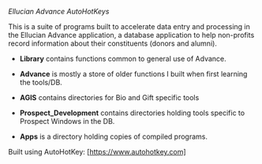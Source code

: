 *Ellucian Advance AutoHotKeys*

This is a suite of programs built to accelerate data entry and processing in the Ellucian Advance application, a database application to help non-profits record information about their constituents (donors and alumni).

* **Library** contains functions common to general use of Advance. 

* **Advance** is mostly a store of older functions I built when first learning the tools/DB.

* **AGIS** contains directories for Bio and Gift specific tools

* **Prospect_Development** contains directories holding tools specific to Prospect Windows in the DB.

* **Apps** is a directory holding copies of compiled programs.

Built using AutoHotKey: [https://www.autohotkey.com]
